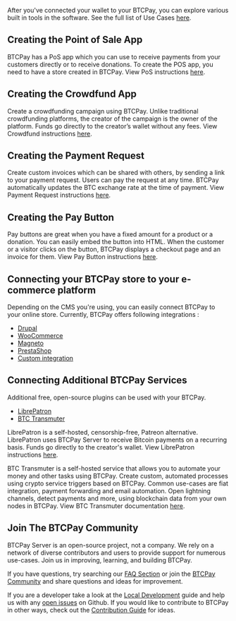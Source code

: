 After you've connected your wallet to your BTCPay, you can explore various built in tools in the software. See the full list of Use Cases [here](UseCase.md).

## Creating the Point of Sale App

BTCPay has a PoS app which you can use to receive payments from your customers directly or to receive donations. To create the POS app, you need to have a store created in BTCPay. View PoS instructions [here](Apps.md#point-of-sale-app).

## Creating the Crowdfund App

Create a crowdfunding campaign using BTCPay. Unlike traditional crowdfunding platforms, the creator of the campaign is the owner of the platform. Funds go directly to the creator’s wallet without any fees. View Crowdfund instructions [here](Apps.md#crowdfunding-app).

## Creating the Payment Request

Create custom invoices which can be shared with others, by sending a link to your payment request. Users can pay the request at any time. BTCPay automatically updates the BTC exchange rate at the time of payment. View Payment Request instructions [here](PaymentRequests.md).

## Creating the Pay Button

Pay buttons are great when you have a fixed amount for a product or a donation. You can easily embed the button into HTML. When the customer or a visitor clicks on the button, BTCPay displays a checkout page and an invoice for them. View Pay Button instructions [here](Apps.md#payment-button).

## Connecting your BTCPay store to your e-commerce platform

Depending on the CMS you're using, you can easily connect BTCPay to your online store. Currently, BTCPay offers following integrations :

* [Drupal](Drupal.md)
* [WooCommerce](WooCommerce.md)
* [Magneto](https://github.com/btcpayserver/magento-plugin)
* [PrestaShop](https://github.com/btcpayserver/prestashop-plugin)
* [Custom integration](CustomIntegration.md)

## Connecting Additional BTCPay Services

Additional free, open-source plugins can be used with your BTCPay. 

* [LibrePatron](https://github.com/JeffVandrewJr/patron)
* [BTC Transmuter](https://github.com/btcpayserver/btcTransmuter)

LibrePatron is a self-hosted, censorship-free, Patreon alternative. LibrePatron uses BTCPay Server to receive Bitcoin payments on a recurring basis. Funds go directly to the creator's wallet. View LibrePatron instructions [here](https://blog.btcpayserver.org/librepatron-patreon-alternative/). 

BTC Transmuter is a self-hosted service that allows you to automate your money and other tasks using BTCPay. Create custom, automated processes using crypto service triggers based on BTCPay. Common use-cases are fiat integration, payment forwarding and email automation. Open lightning channels, detect payments and more, using blockchain data from your own nodes in BTCPay. View BTC Transmuter documentation [here](https://github.com/btcpayserver/btcTransmuter).

## Join The BTCPay Community
BTCPay Server is an open-source project, not a company. We rely on a network of diverse contributors and users to provide support for numerous use-cases. Join us in improving, learning, and building BTCPay.

If you have questions, try searching our [FAQ Section](./FAQ/readme.md) or join the [BTCPay Community](Community.md) and share questions and ideas for improvement. 

If you are a developer take a look at the [Local Development](LocalDevelopment.md) guide and help us with any [open issues](https://github.com/btcpayserver/btcpayserver/issues) on Github. If you would like to contribute to BTCPay in other ways, check out the [Contribution Guide](Contribute.md) for ideas.
